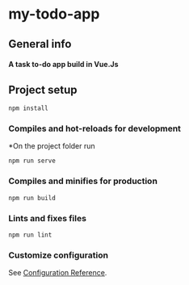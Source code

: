 # my-todo-app
## General info
#### A task to-do app build in Vue.Js

## Project setup 
```
npm install
```

### Compiles and hot-reloads for development
*On the project folder run
```
npm run serve
```

### Compiles and minifies for production
```
npm run build
```

### Lints and fixes files
```
npm run lint
```

### Customize configuration
See [Configuration Reference](https://cli.vuejs.org/config/).
